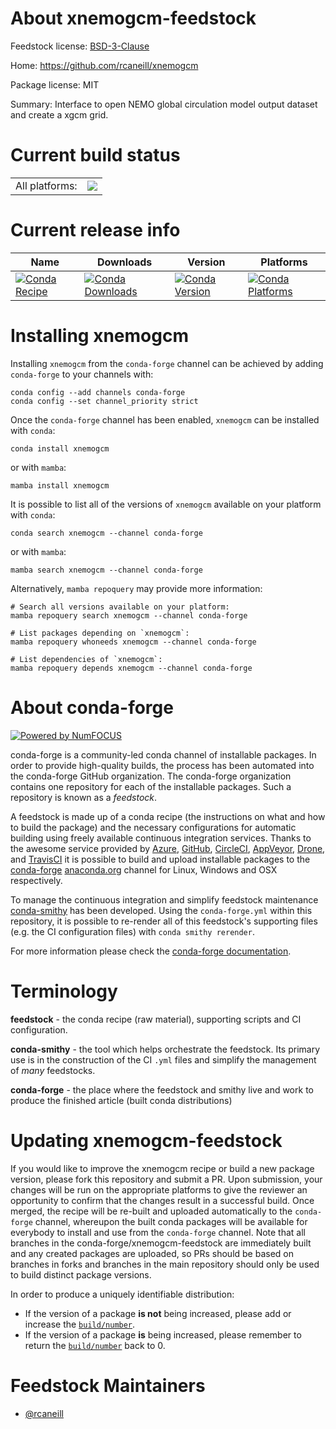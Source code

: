 About xnemogcm-feedstock
========================

Feedstock license: [BSD-3-Clause](https://github.com/conda-forge/xnemogcm-feedstock/blob/main/LICENSE.txt)

Home: https://github.com/rcaneill/xnemogcm

Package license: MIT

Summary: Interface to open NEMO global circulation model output dataset and create a xgcm grid.

Current build status
====================


<table><tr><td>All platforms:</td>
    <td>
      <a href="https://dev.azure.com/conda-forge/feedstock-builds/_build/latest?definitionId=16085&branchName=main">
        <img src="https://dev.azure.com/conda-forge/feedstock-builds/_apis/build/status/xnemogcm-feedstock?branchName=main">
      </a>
    </td>
  </tr>
</table>

Current release info
====================

| Name | Downloads | Version | Platforms |
| --- | --- | --- | --- |
| [![Conda Recipe](https://img.shields.io/badge/recipe-xnemogcm-green.svg)](https://anaconda.org/conda-forge/xnemogcm) | [![Conda Downloads](https://img.shields.io/conda/dn/conda-forge/xnemogcm.svg)](https://anaconda.org/conda-forge/xnemogcm) | [![Conda Version](https://img.shields.io/conda/vn/conda-forge/xnemogcm.svg)](https://anaconda.org/conda-forge/xnemogcm) | [![Conda Platforms](https://img.shields.io/conda/pn/conda-forge/xnemogcm.svg)](https://anaconda.org/conda-forge/xnemogcm) |

Installing xnemogcm
===================

Installing `xnemogcm` from the `conda-forge` channel can be achieved by adding `conda-forge` to your channels with:

```
conda config --add channels conda-forge
conda config --set channel_priority strict
```

Once the `conda-forge` channel has been enabled, `xnemogcm` can be installed with `conda`:

```
conda install xnemogcm
```

or with `mamba`:

```
mamba install xnemogcm
```

It is possible to list all of the versions of `xnemogcm` available on your platform with `conda`:

```
conda search xnemogcm --channel conda-forge
```

or with `mamba`:

```
mamba search xnemogcm --channel conda-forge
```

Alternatively, `mamba repoquery` may provide more information:

```
# Search all versions available on your platform:
mamba repoquery search xnemogcm --channel conda-forge

# List packages depending on `xnemogcm`:
mamba repoquery whoneeds xnemogcm --channel conda-forge

# List dependencies of `xnemogcm`:
mamba repoquery depends xnemogcm --channel conda-forge
```


About conda-forge
=================

[![Powered by
NumFOCUS](https://img.shields.io/badge/powered%20by-NumFOCUS-orange.svg?style=flat&colorA=E1523D&colorB=007D8A)](https://numfocus.org)

conda-forge is a community-led conda channel of installable packages.
In order to provide high-quality builds, the process has been automated into the
conda-forge GitHub organization. The conda-forge organization contains one repository
for each of the installable packages. Such a repository is known as a *feedstock*.

A feedstock is made up of a conda recipe (the instructions on what and how to build
the package) and the necessary configurations for automatic building using freely
available continuous integration services. Thanks to the awesome service provided by
[Azure](https://azure.microsoft.com/en-us/services/devops/), [GitHub](https://github.com/),
[CircleCI](https://circleci.com/), [AppVeyor](https://www.appveyor.com/),
[Drone](https://cloud.drone.io/welcome), and [TravisCI](https://travis-ci.com/)
it is possible to build and upload installable packages to the
[conda-forge](https://anaconda.org/conda-forge) [anaconda.org](https://anaconda.org/)
channel for Linux, Windows and OSX respectively.

To manage the continuous integration and simplify feedstock maintenance
[conda-smithy](https://github.com/conda-forge/conda-smithy) has been developed.
Using the ``conda-forge.yml`` within this repository, it is possible to re-render all of
this feedstock's supporting files (e.g. the CI configuration files) with ``conda smithy rerender``.

For more information please check the [conda-forge documentation](https://conda-forge.org/docs/).

Terminology
===========

**feedstock** - the conda recipe (raw material), supporting scripts and CI configuration.

**conda-smithy** - the tool which helps orchestrate the feedstock.
                   Its primary use is in the construction of the CI ``.yml`` files
                   and simplify the management of *many* feedstocks.

**conda-forge** - the place where the feedstock and smithy live and work to
                  produce the finished article (built conda distributions)


Updating xnemogcm-feedstock
===========================

If you would like to improve the xnemogcm recipe or build a new
package version, please fork this repository and submit a PR. Upon submission,
your changes will be run on the appropriate platforms to give the reviewer an
opportunity to confirm that the changes result in a successful build. Once
merged, the recipe will be re-built and uploaded automatically to the
`conda-forge` channel, whereupon the built conda packages will be available for
everybody to install and use from the `conda-forge` channel.
Note that all branches in the conda-forge/xnemogcm-feedstock are
immediately built and any created packages are uploaded, so PRs should be based
on branches in forks and branches in the main repository should only be used to
build distinct package versions.

In order to produce a uniquely identifiable distribution:
 * If the version of a package **is not** being increased, please add or increase
   the [``build/number``](https://docs.conda.io/projects/conda-build/en/latest/resources/define-metadata.html#build-number-and-string).
 * If the version of a package **is** being increased, please remember to return
   the [``build/number``](https://docs.conda.io/projects/conda-build/en/latest/resources/define-metadata.html#build-number-and-string)
   back to 0.

Feedstock Maintainers
=====================

* [@rcaneill](https://github.com/rcaneill/)

